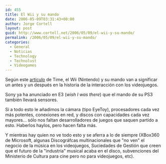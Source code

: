 ```yaml
---
id: 455
title: El Wii y su mando
date: 2006-05-09T03:31:43+00:00
author: Jorge Cortell
layout: post
guid: http://www.cortell.net/2006/05/09/el-wii-y-su-mando/
permalink: /2006/05/09/el-wii-y-su-mando/
categories:
  - General
  - Noticias
  - Technology
  - Technolust
  - Videogames
---
```

Según este [artí­culo](http://www.time.com/time/magazine/article/0,9171,1191861,00.html) de Time, el Wii (Nintendo) y su mando van a significar un antes y un después en la historia de la interacción con los videojuegos.

Sony ya ha anunciado en E3 (_wish I was there_) que el mando de su PS3 también llevará sensores.

Si a todo esto le añadimos la cámara (tipo EyeToy), procesadores cada vez más potentes, conexiones en red, y discos con capacidades cada vez mayores... sólo nos faltan desarrolladores de juegos que saquen partido a esto. Haberlos haylos, pero hacen falta más.

Y mientras hay quien no ve todo esto y se aferra a lo de siempre (XBox360 de Microsoft, algunas Discográfcas multinacionales que "no ven" el negocio de la música en los videojuegos, Suciedades de Gestión que creen que el futuro de la "industria" musical acaba en el disco, subvenciones del Ministerio de Cultura para cine pero no para videojuegos, etc).